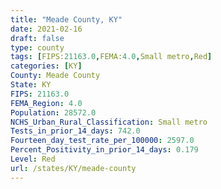 ```yaml
---
title: "Meade County, KY"
date: 2021-02-16
draft: false
type: county
tags: [FIPS:21163.0,FEMA:4.0,Small metro,Red]
categories: [KY]
County: Meade County
State: KY
FIPS: 21163.0
FEMA_Region: 4.0
Population: 28572.0
NCHS_Urban_Rural_Classification: Small metro
Tests_in_prior_14_days: 742.0
Fourteen_day_test_rate_per_100000: 2597.0
Percent_Positivity_in_prior_14_days: 0.179
Level: Red
url: /states/KY/meade-county
---
```



